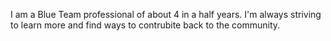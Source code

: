 I am a Blue Team professional of about 4 in a half years. I'm always striving to learn more and find ways to contrubite back to the community.

<!---
Tsora-Pop/Tsora-Pop is a ✨ special ✨ repository because its `README.md` (this file) appears on your GitHub profile.
You can click the Preview link to take a look at your changes.
--->
